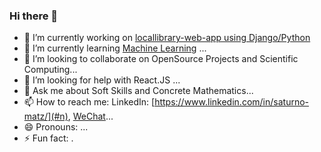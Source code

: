 ### Hi there 👋


- 🔭 I’m currently working on [locallibrary-web-app using Django/Python](#d)
- 🌱 I’m currently learning  [Machine Learning](#n) ...
- 👯 I’m looking to collaborate on OpenSource Projects and Scientific Computing...
- 🤔 I’m looking for help with React.JS ...
- 💬 Ask me about Soft Skills and Concrete Mathematics...
- 📫 How to reach me: LinkedIn: [https://www.linkedin.com/in/saturno-matz/](#n),  [WeChat](#Abjtuk)...
- 😄 Pronouns: ...
- ⚡ Fun fact: .

